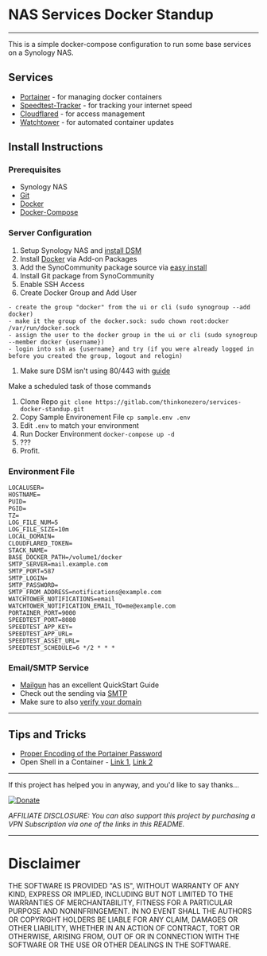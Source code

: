 # NAS Services Docker Standup

---
This is a simple docker-compose configuration to run some base services on a Synology NAS.

## Services

- [Portainer](https://www.portainer.io/) - for managing docker containers
- [Speedtest-Tracker](https://docs.speedtest-tracker.dev/) - for tracking your internet speed
- [Cloudflared](https://developers.cloudflare.com/cloudflare-one/connections/connect-networks/) - for access management
- [Watchtower](https://github.com/containrrr/watchtower) - for automated container updates

## Install Instructions

### Prerequisites

- Synology NAS
- [Git](https://git-scm.com/)
- [Docker](https://www.docker.com/)
- [Docker-Compose](https://docs.docker.com/compose/)

### Server Configuration

1. Setup Synology NAS and [install DSM](https://www.synology.com/en-us/knowledgebase/DSM/tutorial/General_Setup/How_to_install_DSM)
1. Install [Docker](https://www.synology.com/en-us/dsm/packages/Docker) via Add-on Packages
1. Add the SynoCommunity package source via [easy install](https://synocommunity.com/#easy-install)
1. Install Git package from SynoCommunity
1. Enable SSH Access
1. Create Docker Group and Add User

```plaintext
- create the group "docker" from the ui or cli (sudo synogroup --add docker)
- make it the group of the docker.sock: sudo chown root:docker /var/run/docker.sock
- assign the user to the docker group in the ui or cli (sudo synogroup --member docker {username})
- login into ssh as {username} and try (if you were already logged in before you created the group, logout and relogin)
```

1. Make sure DSM isn't using 80/443 with [guide](https://www.smarthomebeginner.com/synology-docker-media-server/#8_Ensure_Ports_80_and_443_are_Free)

Make a scheduled task of those commands

1. Clone Repo `git clone https://gitlab.com/thinkonezero/services-docker-standup.git`
1. Copy Sample Environement File `cp sample.env .env`
1. Edit `.env` to match your environment
1. Run Docker Environment `docker-compose up -d`
1. ???
1. Profit.

### Environment File

```plaintext
LOCALUSER=
HOSTNAME=
PUID=
PGID=
TZ=
LOG_FILE_NUM=5
LOG_FILE_SIZE=10m
LOCAL_DOMAIN=
CLOUDFLARED_TOKEN=
STACK_NAME=
BASE_DOCKER_PATH=/volume1/docker
SMTP_SERVER=mail.example.com
SMTP_PORT=587
SMTP_LOGIN=
SMTP_PASSWORD=
SMTP_FROM_ADDRESS=notifications@example.com
WATCHTOWER_NOTIFICATIONS=email
WATCHTOWER_NOTIFICATION_EMAIL_TO=me@example.com
PORTAINER_PORT=9000
SPEEDTEST_PORT=8080
SPEEDTEST_APP_KEY=
SPEEDTEST_APP_URL=
SPEEDTEST_ASSET_URL=
SPEEDTEST_SCHEDULE=6 */2 * * *
```

### Email/SMTP Service

- [Mailgun](https://documentation.mailgun.com/en/latest/quickstart.html) has an excellent QuickStart Guide
- Check out the sending via [SMTP](https://documentation.mailgun.com/en/latest/quickstart-sending.html#send-via-api)
- Make sure to also [verify your domain](https://documentation.mailgun.com/en/latest/quickstart-sending.html#verify-your-domain)

---

## Tips and Tricks

- [Proper Encoding of the Portainer Password](https://github.com/portainer/portainer/issues/1506)
- Open Shell in a Container - [Link 1](http://phase2.github.io/devtools/common-tasks/ssh-into-a-container/), [Link 2](https://stackoverflow.com/a/30173220)

---

If this project has helped you in anyway, and you'd like to say thanks...

[![Donate](https://img.shields.io/badge/Donate-SquareCash-brightgreen.svg)](https://cash.me/$phikai)

_AFFILIATE DISCLOSURE: You can also support this project by purchasing a VPN Subscription via one of the links in this README._

---

# Disclaimer

THE SOFTWARE IS PROVIDED "AS IS", WITHOUT WARRANTY OF ANY KIND, EXPRESS OR
IMPLIED, INCLUDING BUT NOT LIMITED TO THE WARRANTIES OF MERCHANTABILITY,
FITNESS FOR A PARTICULAR PURPOSE AND NONINFRINGEMENT. IN NO EVENT SHALL THE
AUTHORS OR COPYRIGHT HOLDERS BE LIABLE FOR ANY CLAIM, DAMAGES OR OTHER
LIABILITY, WHETHER IN AN ACTION OF CONTRACT, TORT OR OTHERWISE, ARISING FROM,
OUT OF OR IN CONNECTION WITH THE SOFTWARE OR THE USE OR OTHER DEALINGS IN THE
SOFTWARE.
